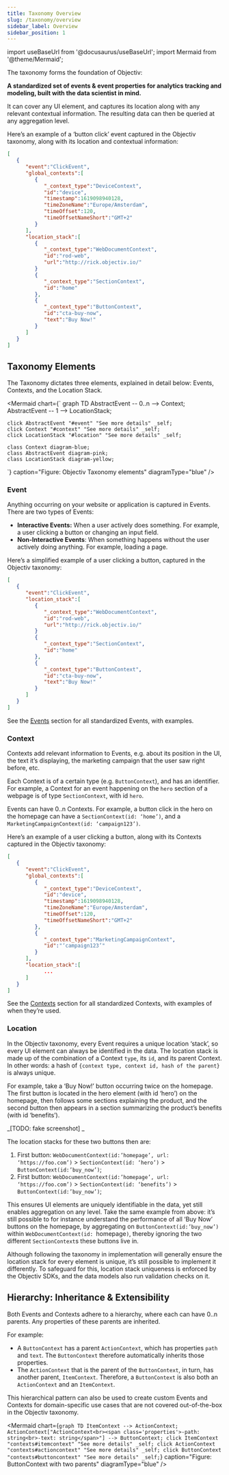 ```yaml
---
title: Taxonomy Overview
slug: /taxonomy/overview
sidebar_label: Overview
sidebar_position: 1
---
```


import useBaseUrl from '@docusaurus/useBaseUrl';
import Mermaid from '@theme/Mermaid';

The taxonomy forms the foundation of Objectiv: 

**A standardized set of events & event properties for analytics tracking and modeling, built with the data scientist in mind.**

It can cover any UI element, and captures its location along with any relevant contextual information. The resulting data can then be queried at any aggregation level.

Here’s an example of a ‘button click’ event captured in the Objectiv taxonomy, along with its location and contextual information:

```json title="Example: Button click with context (shortened)"
[
   {
      "event":"ClickEvent",
      "global_contexts":[
         {
            "_context_type":"DeviceContext",
            "id":"device",
            "timestamp":1619098940128,
            "timeZoneName":"Europe/Amsterdam",
            "timeOffset":120,
            "timeOffsetNameShort":"GMT+2"
         }
      ],
      "location_stack":[
         {
            "_context_type":"WebDocumentContext",
            "id":"rod-web",
            "url":"http://rick.objectiv.io/"
         }
         {
            "_context_type":"SectionContext",
            "id":"home"
         },
         {
            "_context_type":"ButtonContext",
            "id":"cta-buy-now",
            "text":"Buy Now!"
         }
      ]
   }
]
```

## Taxonomy Elements
The Taxonomy dictates three elements, explained in detail below: Events, Contexts, and the Location Stack.

<Mermaid chart={`
	graph TD
		AbstractEvent -- 0..n --> Context;
		AbstractEvent -- 1 --> LocationStack;
    
    click AbstractEvent "#event" "See more details" _self;
    click Context "#context" "See more details" _self;
    click LocationStack "#location" "See more details" _self;
    
    class Context diagram-blue;
    class AbstractEvent diagram-pink;
    class LocationStack diagram-yellow;
`}  caption="Figure: Objectiv Taxonomy elements" diagramType="blue" />


### Event

Anything occurring on your website or application is captured in Events. There are two types of Events:
*   **Interactive Events:** When a user actively does something. For example, a user clicking a button or changing an input field. 
*   **Non-Interactive Events**: When something happens without the user actively doing anything. For example, loading a page.

Here’s a simplified example of a user clicking a button, captured in the Objectiv taxonomy:

```json title="Example: Button click (shortened)"
[
   {
      "event":"ClickEvent",
      "location_stack":[
         {
            "_context_type":"WebDocumentContext",
            "id":"rod-web",
            "url":"http://rick.objectiv.io/"
         }
         {
            "_context_type":"SectionContext",
            "id":"home"
         },
         {
            "_context_type":"ButtonContext",
            "id":"cta-buy-now",
            "text":"Buy Now!"
         }
      ]
   }
]
```

See the [Events](events) section for all standardized Events, with examples.


### Context

Contexts add relevant information to Events, e.g. about its position in the UI, the text it’s displaying, the marketing campaign that the user saw right before, etc. 

Each Context is of a certain type (e.g. `ButtonContext`), and has an identifier. For example, a Context for an event happening on the `hero` section of a webpage is of type `SectionContext`, with id `hero`. 

Events can have 0..n Contexts. For example, a button click in the hero on the homepage can have a `SectionContext(id: ‘home’)`, and a `MarketingCampaignContext(id: ‘campaign123’)`.

Here’s an example of a user clicking a button, along with its Contexts captured in the Objectiv taxonomy:

```json title="Example: Multiple Contexts (shortened)"
[
   {
      "event":"ClickEvent",
      "global_contexts":[
         {
            "_context_type":"DeviceContext",
            "id":"device",
            "timestamp":1619098940128,
            "timeZoneName":"Europe/Amsterdam",
            "timeOffset":120,
            "timeOffsetNameShort":"GMT+2"
         },
         {
            "_context_type":"MarketingCampaignContext",
            "id":"‘campaign123’"
         }
      ],
      "location_stack":[
            ...
      ]
   }
]
```

See the [Contexts](contexts) section for all standardized Contexts, with examples of when they’re used.


### Location

In the Objectiv taxonomy, every Event requires a unique location ‘stack’, so every UI element can always be identified in the data. The location stack is made up of the combination of a Context `type`, its `id`, and its parent Context. In other words: a hash of `{context type, context id, hash of the parent}` is always unique.

For example, take a ‘Buy Now!’ button occurring twice on the homepage. The first button is located in the hero element (with id ‘hero’) on the homepage, then follows some sections explaining the product, and the second button then appears in a section summarizing the product’s benefits (with id ‘benefits’). 

_[TODO: fake screenshot] _

The location stacks for these two buttons then are:



1. First button: `WebDocumentContext(id:’homepage’, url: ‘https://foo.com’)` > `SectionContext(id: ‘hero’)` > `ButtonContext(id:’buy_now’)`;
2. First button: `WebDocumentContext(id:’homepage’, url: ‘https://foo.com’)` > `SectionContext(id: ‘benefits’)` > `ButtonContext(id:’buy_now’)`;

This ensures UI elements are uniquely identifiable in the data, yet still enables aggregation on any level. Take the same example from above: it’s still possible to for instance understand the performance of all ‘Buy Now’ buttons on the homepage, by aggregating on `ButtonContext(id:’buy_now’)` within `WebDocumentContext(id: `homepage`)`, thereby ignoring the two different `SectionContext`s these buttons live in.

Although following the taxonomy in implementation will generally ensure the location stack for every element is unique, it’s still possible to implement it differently. To safeguard for this, location stack uniqueness is enforced by the Objectiv SDKs, and the data models also run validation checks on it.


## Hierarchy: Inheritance & Extensibility

Both Events and Contexts adhere to a hierarchy, where each can have 0..n parents. Any properties of these parents are inherited. 

For example:
*   A `ButtonContext` has a parent `ActionContext`, which has properties `path` and `text`. The `ButtonContext` therefore automatically inherits those properties. 
*   The `ActionContext` that is the parent of the `ButtonContext`, in turn, has another parent, `ItemContext`. Therefore, a `ButtonContext` is also both an `ActionContext` and an `ItemContext`.

This hierarchical pattern can also be used to create custom Events and Contexts for domain-specific use cases that are not covered out-of-the-box in the Objectiv taxonomy.


<Mermaid chart={`
	graph TD
		ItemContext --> ActionContext;
		ActionContext["ActionContext<br><span class='properties'>-path: string<br>-text: string</span>"] --> ButtonContext;
    click ItemContext "contexts#itemcontext" "See more details" _self;
    click ActionContext "contexts#actioncontext" "See more details" _self;
    click ButtonContext "contexts#buttoncontext" "See more details" _self;
`}  caption="Figure: ButtonContext with two parents" diagramType="blue" />